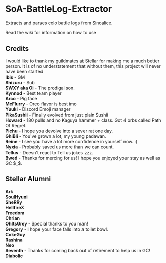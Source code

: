 # SoA-BattleLog-Extractor
Extracts and parses colo battle logs from Sinoalice. 

Read the wiki for information on how to use

## Credits  
I would like to thank my guildmates at Stellar for making me a much better person. It is of no understatement that without them, this project will never have been started  
**Ibis** - GM  
**Shizuru** - Sub  
**SWXY aka Oi** - The prodigal son.  
**Kynnod** - Best team player  
**Arco** - Pig face  
**McFlurry** - Oreo flavor is best imo  
**Yuuki** - Discord Emoji manager  
**PikaSushii** - Finally evolved from just plain Sushii  
**Howard** - 180 pulls and no Kaguya hammer + class. Got 4 orbs called Path Of Regret.  
**Pichu** - I hope you devolve into a sever rat one day.  
**GhiBli** - You've grown a lot, my young padawan.  
**Reine** - I see you have a lot more confidence in yourself now. :)  
**Nyxia** - Probably saved us more than we can count.  
**Tellus** - Doesn't react to Tell us jokes zzz.  
**Bwed** - Thanks for mercing for us! I hope you enjoyed your stay as well as GC $_$.  
  
## Stellar Alumni   
**Ark**  
**SoulHyuni**  
**SheRRy**  
**HellfireX**  
**Freedom**  
**Chrian**  
**OhItsGrey** - Special thanks to you man!  
**Gregory** - I hope your face falls into a toilet bowl.  
**CokeGuy**  
**Rashina**  
**Neo**  
**Seventh** - Thanks for coming back out of retirement to help us in GC!  
**Diabolic**  
 
